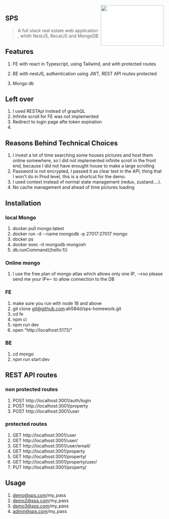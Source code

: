 <img src="pictures/blue-house.avif" align="right" width="200" height="129" style="background-color:white;"/>

## SPS
> A full stack real estate web application , whith NestJS, RecatJS and MongoDB

## Features

1. FE with react in Typescript, using Tailwind, and with protected routes

2. BE with nestJS, authentication using JWT, REST API routes protected
   
3. Mongo db 


## Left over

1. I used RESTApi instead of graphQL
2. Infinite scroll for FE was not implemented
3. Redirect to login page afte token expiration
4. 

## Reasons Behind Technical Choices
1. I invest a lot of time searching some houses pictures and host them online somewhere, so I did not implemented infinite scroll in the front end, because I did not have enought house to make a large scrolling
2. Password is not encrypted, I passed it as clear text in the API, thing that I won't do in Prod level, this is a shortcut for the demo.
3. I used context instead of normal state management (redux, zustand....).
4. No cache management and ahead of time pictures loading

## Installation

### local Mongo
1. docker pull mongo:latest
2. docker run -d --name mongodb -p 27017:27017 mongo
3. docker ps
4. docker exec –it mongodb mongosh
5. db.runCommand({hello:1})
   
### Online mongo
1. I use the free plan of mongo atlas which allows only one IP, -->so please send me your IP<-- to allow connection to the DB
   
### FE
1. make sure you run with node 18 and above
2. git clone git@github.com:ah584d/sps-homework.git
3. cd fe
4. npm ci
5. npm run dev
6. open "http://localhost:5173/"

### BE
1. cd mongo
2. npm run start:dev

## REST API routes
### non protected routes
1. POST http://localhost:3001/auth/login
2. POST http://localhost:3001/property
3. POST http://localhost:3001/user

### protected routes
1. GET http://localhost:3001/user
2. GET http://localhost:3001/user/<id>
3. GET http://localhost:3001/user/email/<email>
4. GET http://localhost:3001/property
5. GET http://localhost:3001/property/<id>
5. GET http://localhost:3001/property/user/<id>
4. PUT http://localhost:3001/property/<id>

## Usage

1. demo@sps.com/my_pass
2. demo2@sps.com/my_pass
3. demo3@sps.com/my_pass
4. admin@sps.com/my_pass



